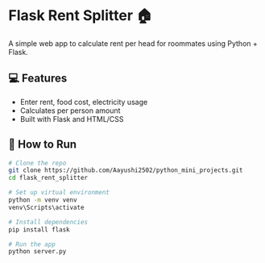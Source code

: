 # Flask Rent Splitter 🏠

A simple web app to calculate rent per head for roommates using Python + Flask.

## 💻 Features
- Enter rent, food cost, electricity usage
- Calculates per person amount
- Built with Flask and HTML/CSS

## 🚀 How to Run

```bash
# Clone the repo
git clone https://github.com/Aayushi2502/python_mini_projects.git
cd flask_rent_splitter

# Set up virtual environment
python -m venv venv
venv\Scripts\activate

# Install dependencies
pip install flask

# Run the app
python server.py
